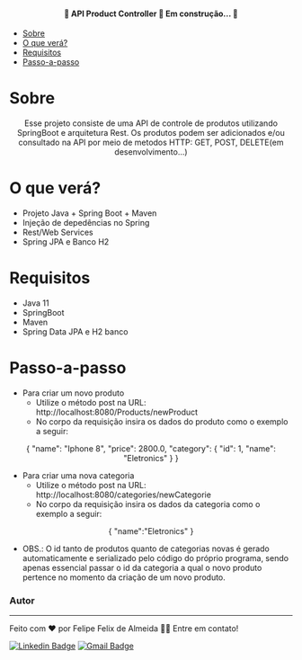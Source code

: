 <h4 align="center"> 
	🚧  API Product Controller 🚀 Em construção...  🚧
</h4>



<!--ts-->
   * [Sobre](#Sobre)
   * [O que verá?](#O-que-verá)
   * [Requisitos](#Requisitos)
   * [Passo-a-passo](#Passo-a-passo)
   

   
<!--te-->

Sobre 
=================
<p align="center">Esse projeto consiste de uma API de controle de produtos utilizando SpringBoot e arquitetura Rest. Os produtos podem ser adicionados e/ou consultado na API por meio de metodos HTTP: GET, POST, DELETE(em desenvolvimento...)</p>



O que verá? 
=================
* Projeto Java + Spring Boot + Maven
* Injeção de depedências no Spring
* Rest/Web Services
* Spring JPA e Banco H2

Requisitos 
=================
* Java 11
* SpringBoot
* Maven
* Spring Data JPA e H2 banco

Passo-a-passo 
=================
* Para criar um novo produto 
	- Utilize o método post na URL: http://localhost:8080/Products/newProduct
	- No corpo da requisição insira os dados do produto como o exemplo a seguir:
<p align="center">
	{
    "name": "Iphone 8",
        "price": 2800.0,
        "category": {
            "id": 1,
            "name": "Eletronics"
        }
	}
	</p>
	
* Para criar uma nova categoria 
	- Utilize o método post na URL: http://localhost:8080/categories/newCategorie
	- No corpo da requisição insira os dados da categoria como o exemplo a seguir:
<p align="center">
{
    "name":"Eletronics"
}
</p>

* OBS.: O id tanto de produtos quanto de categorias novas é gerado automaticamente e serializado pelo código do próprio programa, sendo apenas essencial passar o id da categoria a qual o novo produto pertence no momento da criação de um novo produto.
### Autor
---
  Feito com ❤️ por Felipe Felix de Almeida 👋🏽 Entre em contato!

[![Linkedin Badge](https://img.shields.io/badge/-Felipe-blue?style=flat-square&logo=Linkedin&logoColor=white&link=https://www.linkedin.com/in/tgmarinho/)](https://www.linkedin.com/in/felipe-felix-0729371a7/) 
[![Gmail Badge](https://img.shields.io/badge/-felipe1felixalmeida@gmail.com-c14438?style=flat-square&logo=Gmail&logoColor=white&link=mailto:tgmarinho@gmail.com)](mailto:felipe1felixalmeida@gmail.com)

